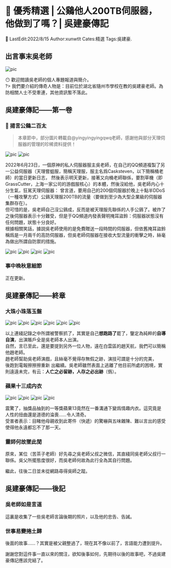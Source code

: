 # 🐓 優秀精選 | 公鷄他人200TB伺服器，他做到了嗎？| 吳建豪傳記

📌 LastEdit:2022/8/15 Author:xunwtlt Cates:精選 Tags:吳建豪.

## 出言事末吳老師

![pic](https://xwtlt.github.io/lspaper/images/wujianhao/love-wjh.jpg ':size=25%')

😶 歡迎閲讀吳老師的個人專題報道與簡介。<br>
?> 我們要介紹的傳奇人物是：目前位於湖北省隨州市學校在教的吳建豪老師。為防相關人士不受牽連，其他資訊暫不落此。<br>

## 吳建豪傳記——第一卷

### 🐓 揚言公鷄二百太

> 本章節中，部分圖片轉載自@yingyingyingqwq老師，感謝他與部分天理伺服器的管理的珍稀資料提供！

![pic](https://xunwtlt.github.io/lspaper/images/wujianhao/屏幕截图2022-08-07124245.png ':size=25%')
![pic](https://xunwtlt.github.io/lspaper/images/wujianhao/unknown%20(4).png ':size=25%')

2022年6月23日，一個原神的私人伺服器服主吳老師，在自己的QQ頻道複製了另一公益伺服器（天理嘗蛆服，簡稱天理服，服主名爲Casksteven，以下簡稱桶老師）的當日更新日志，
然後表示明天更新，接著又向桶老師聯係，要割草機（即GrassCutter，上海一家公司的游戲服核心）的本體，然後沒給他，吳老師内心十分生氣，狂駡天理伺服器：
曾言道，要用自己的200個伺服器於晚上十點半DDoS（一種攻擊方式）公鷄天理服200TB的流量（要做到至少為大型企業級的伺服器集群存在）。<br>
但可惜的是，吳老師自己沒公鷄成，反而是被天理服先聯係的人手公鷄了。被炸了之後伺服器表示十分難受，但是于QQ頻道内發表聲明掩耳盜鈴：伺服器狀態沒有任何問題，狀態十分良好。<br>根據相關笑話，據説吳老師使用的是免費贈送一段時間的伺服器，但依舊掩耳盜鈴稱爲是一月兩千的高防伺服器，但吳老師伺服器在接收大型流量的衝擊之時，絲毫為做出所謂自防禦的措施。

![pic](https://xwtlt.github.io/lspaper/images/wujianhao/屏幕截图2022-08-07124136.png ':size=25%')
![pic](https://xwtlt.github.io/lspaper/images/wujianhao/unknown%20(5).png ':size=40%')
![pic](https://xwtlt.github.io/lspaper/images/wujianhao/1658077971292.png ':size=40%')
![pic](https://xwtlt.github.io/lspaper/images/wujianhao/屏幕截图2022-08-07124114.png ':size=25%')

### 事中晚秋意細節
正在更新。

## 吳建豪傳記——終章

### 大珠小珠落玉盤
![pic](https://xwtlt.github.io/lspaper/images/wujianhao/IMG_7401.jfif ':size=25%')
![pic](https://xwtlt.github.io/lspaper/images/wujianhao/IMG_8039.jfif ':size=25%')
![pic](https://xwtlt.github.io/lspaper/images/wujianhao/IMG_8037.png ':size=25%')
![pic](https://xwtlt.github.io/lspaper/images/wujianhao/IMG_8038.png ':size=25%')
![pic](https://xwtlt.github.io/lspaper/images/wujianhao/IMG_8076.jfif ':size=25%')
![pic](https://xwtlt.github.io/lspaper/images/wujianhao/IMG_8035.png ':size=25%')

以上連綫記錄之中所謂被警察抓了，其實是自己**想跑路了**罷了，鑒定為純粹的**自導自演**，出演賬戶全是吳老師本人出演。<br>
自然，言已至此，還是要提到另外一位人物，遠在白雲區的趙天航，我們可以簡稱他趙老師。<br>
趙老師幫助吳老師演戲，且絲毫不覺得存無假之跡，演技可謂是十分的完美，<br>
後跑到電報擦擦擦重新 出繼續。吳老師雖然表面上逃離了他目前所處的困境，實則遠遠未完，有云：**人亡之必留跡，人存之必出跡**（僞）。

### 蘋果十三成内衣

![pic](https://xwtlt.github.io/lspaper/images/wujianhao/微信图片_20220809174745.jpg ':size=25%')
![pic](https://xwtlt.github.io/lspaper/images/wujianhao/微信图片_20220809174750.jpg ':size=25%')
![pic](https://xwtlt.github.io/lspaper/images/wujianhao/微信图片_20220809174734.jpg ':size=25%')
![pic](https://xwtlt.github.io/lspaper/images/wujianhao/微信图片_20220809174754.jpg ':size=25%')

震驚了，抽獎品抽到的一等獎蘋果13竟然在一番溝通下變爲情趣内衣。這究竟是人性的扭曲還是道德的淪喪……令人清奇。<br>
受害者表示：目睹他母親收到此寄件（快遞）的驚嚇與五味雜陳、難以言出的感受使得他永遠都忘不了那一天。<br>

### 靈師何故墜此閒

原來，某位（苦茶子老師）好先尋之吳老師父叔之微信，其直綫同吳老師父叔行一聯係。吳父所擺態度很好，而吳老師何故為此行全為其自行問題。


繼此，往後二日並未從網路尋得吳師之蹤。

## 吳建豪傳記——後記

### 吳老師如是言道
這裏是收集了一些吳老師言論後期的照片，以及他的忠告、告誡。

### 世事易變捲土歸

後面的故事……？其實是被父親整過了，現在其不像以前了，言語能力遭到提升。

謝謝您對這件事一直以來的關注，欲知後事如何，先期待以後的故事吧，不過吳建豪傳記應該完結了。

